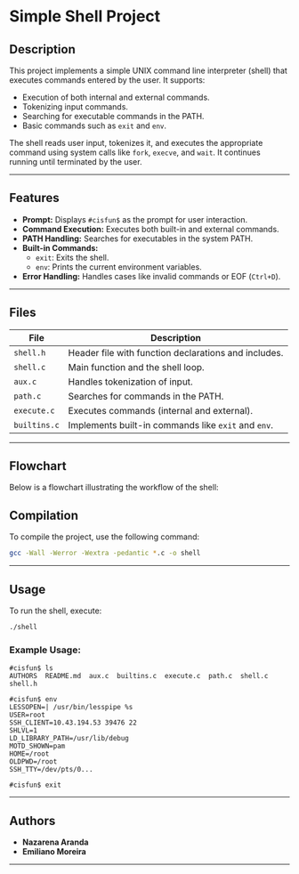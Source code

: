 # Simple Shell Project

## Description
This project implements a simple UNIX command line interpreter (shell) that executes commands entered by the user. It supports:
- Execution of both internal and external commands.
- Tokenizing input commands.
- Searching for executable commands in the PATH.
- Basic commands such as `exit` and `env`.

The shell reads user input, tokenizes it, and executes the appropriate command using system calls like `fork`, `execve`, and `wait`. It continues running until terminated by the user.

---

## Features

- **Prompt:** Displays `#cisfun$` as the prompt for user interaction.
- **Command Execution:** Executes both built-in and external commands.
- **PATH Handling:** Searches for executables in the system PATH.
- **Built-in Commands:**
  - `exit`: Exits the shell.
  - `env`: Prints the current environment variables.
- **Error Handling:** Handles cases like invalid commands or EOF (`Ctrl+D`).

---

## Files

| File         | Description                                   |
|--------------|-----------------------------------------------|
| `shell.h`    | Header file with function declarations and includes. |
| `shell.c`    | Main function and the shell loop.             |
| `aux.c`      | Handles tokenization of input.               |
| `path.c`     | Searches for commands in the PATH.           |
| `execute.c`  | Executes commands (internal and external).    |
| `builtins.c` | Implements built-in commands like `exit` and `env`. |

---

## Flowchart

Below is a flowchart illustrating the workflow of the shell:

## Compilation
To compile the project, use the following command:
```bash
gcc -Wall -Werror -Wextra -pedantic *.c -o shell
```

---

## Usage
To run the shell, execute:
```bash
./shell
```

### Example Usage:
```plaintext
#cisfun$ ls
AUTHORS  README.md  aux.c  builtins.c  execute.c  path.c  shell.c  shell.h

#cisfun$ env
LESSOPEN=| /usr/bin/lesspipe %s
USER=root
SSH_CLIENT=10.43.194.53 39476 22
SHLVL=1
LD_LIBRARY_PATH=/usr/lib/debug
MOTD_SHOWN=pam
HOME=/root
OLDPWD=/root
SSH_TTY=/dev/pts/0...

#cisfun$ exit
```

---

## Authors
- **Nazarena Aranda**
- **Emiliano Moreira**

---
